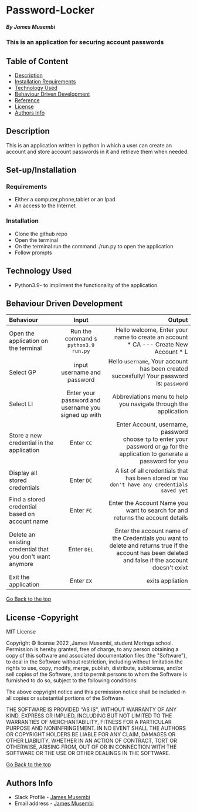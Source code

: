 # Password-Locker
##### By James Musembi
### This is an application for securing account passwords
## Table of Content

+ [Description](#description)
+ [Installation Requirements](#installation)
+ [Technology Used](#technology-used)
+ [Behaviour Driven Development](#behaviour-driven-development)
+ [Reference](#reference)
+ [License](#license-Copyright)
+ [Authors Info](#author-Info/contacts)

## Description
This is an application written in python in which a user can create an account and store account passwords in it and retrieve them when needed.
## Set-up/Installation 

### Requirements
* Either a computer,phone,tablet or an Ipad
* An access to the Internet
### Installation
* Clone the github repo
* Open the terminal
* On the terminal run the command ./run.py to open the application
* Follow prompts
## Technology Used
* Python3.9- to impliment the functionality of the application.


## Behaviour Driven Development
| Behaviour | Input | Output |
| :---------------- | :---------------: | ------------------: |
|Open the application on the terminal | Run the command ```$ python3.9 run.py```|Hello welcome, Enter your name to create an account <br>* CA ---  Create New Account * L |
|Select  GP| input username and password| Hello ```username```, Your account has been created succesfully! Your password is: ```password```|
|Select LI  | Enter your password and username you signed up with| Abbreviations menu to help you navigate through the application|
|Store a new credential in the application| Enter ```CC```|Enter Account, username, password<br>choose ```tp``` to enter your password or ```gp``` for the application to generate a password for you |
|Display all stored credentials | Enter ```DC```|A list of all credentials that has been stored or ```You don't have any credentials saved yet``` |
|Find a stored credential based on account name|Enter ```FC```| Enter the Account Name you want to search for and returns the account details|
|Delete an existing credential that you don't want anymore|Enter ```DEL```|Enter the account name of the Credentials you want to delete and returns true if the account has been deleted and false if the account doesn't exixt|
|Exit the application| Enter ```EX```| exits appliation|

[Go Back to the top](#password-locker)

## License -Copyright 

MIT License

Copyright © license 2022 ,James Musembi, student Moringa school.
Permission is hereby granted, free of charge, to any person obtaining a copy
of this software and associated documentation files (the "Software"), to deal
in the Software without restriction, including without limitation the rights
to use, copy, modify, merge, publish, distribute, sublicense, and/or sell
copies of the Software, and to permit persons to whom the Software is
furnished to do so, subject to the following conditions:

The above copyright notice and this permission notice shall be included in all
copies or substantial portions of the Software.

THE SOFTWARE IS PROVIDED "AS IS", WITHOUT WARRANTY OF ANY KIND, EXPRESS OR
IMPLIED, INCLUDING BUT NOT LIMITED TO THE WARRANTIES OF MERCHANTABILITY,
FITNESS FOR A PARTICULAR PURPOSE AND NONINFRINGEMENT. IN NO EVENT SHALL THE
AUTHORS OR COPYRIGHT HOLDERS BE LIABLE FOR ANY CLAIM, DAMAGES OR OTHER
LIABILITY, WHETHER IN AN ACTION OF CONTRACT, TORT OR OTHERWISE, ARISING FROM,
OUT OF OR IN CONNECTION WITH THE SOFTWARE OR THE USE OR OTHER DEALINGS IN THE
SOFTWARE.

[Go Back to the top](#password-locker)

## Authors Info

* Slack Profile - [James Musembi](https://app.slack.com/client/T0101L740P4/D02TPNMEGBG/user_profile/U02TWE2J9BM)
* Email address - [James Musembi](james.musembi@student.moringaschool.com)



